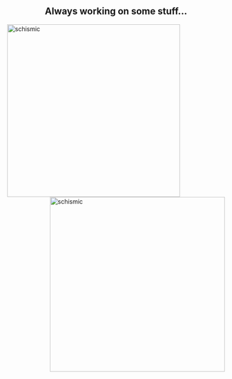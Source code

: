 <h2 align="center"> Always working on some stuff... </h2>

<p><img align="left" width=400 src="https://github-readme-stats.vercel.app/api/top-langs?username=schismic&show_icons=true&theme=dark&locale=en&layout=compact" alt="schismic" /></p>

<p>&nbsp;<img align="right" width=405 src="https://github-readme-stats.vercel.app/api?username=schismic&show_icons=true&theme=dark&locale=en" alt="schismic" /></p>
